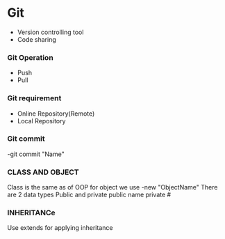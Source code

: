 # Git 
- Version controlling tool
- Code sharing
### Git Operation 
* Push 
* Pull 
### Git requirement 
- Online Repository(Remote)
- Local Repository
### Git commit
-git commit "Name"
### CLASS AND OBJECT
Class is the same as of OOP
for object we use -new "ObjectName"
There are 2 data types Public and private
public name
private #
### INHERITANCe
Use extends for applying inheritance
